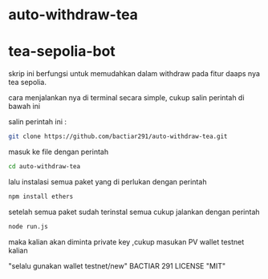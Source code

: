 # auto-withdraw-tea
# tea-sepolia-bot
skrip ini berfungsi untuk memudahkan dalam withdraw pada fitur daaps nya tea sepolia.

cara menjalankan nya di terminal secara simple, cukup salin perintah di bawah ini 


salin perintah ini :
```bash
git clone https://github.com/bactiar291/auto-withdraw-tea.git
```
masuk ke file dengan perintah 
```bash
cd auto-withdraw-tea
```
lalu instalasi semua paket yang di perlukan dengan perintah
```bash
npm install ethers
```
setelah semua paket sudah terinstal semua cukup
jalankan dengan perintah 
```bash
node run.js
```
maka kalian akan diminta private key ,cukup masukan PV wallet testnet kalian

"selalu gunakan wallet testnet/new" 
BACTIAR 291
LICENSE "MIT"
